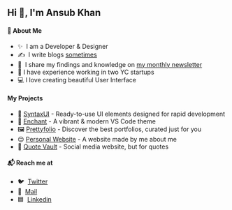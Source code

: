 ## Hi 👋, I'm Ansub Khan

#### 👾 About Me
- ✨ &nbsp;I am a Developer & Designer
- ✍️ &nbsp;I write blogs [sometimes](https://ansubkhan.com/blogs)
- 📝 &nbsp;I share my findings and knowledge on [my monthly newsletter](https://ansubkhan.com/newsletter)
- 🤡 I have experience working in two YC startups
- 💻 I love creating beautiful User Interface

#### My Projects
- 🎨 [SyntaxUI](https://syntaxui.com/) - Ready-to-use UI elements designed for rapid development
- 🎨 [Enchant](https://enchant.ansubkhan.com/) - A vibrant & modern VS Code theme
- 🖼 [Prettyfolio](https://prettyfolio.com/) - Discover the best portfolios, curated just for you
- 😌 [Personal Website](http://ansubkhan.com/) - A website made by me about me
- 💭 [Quote Vault](https://quote-vault.vercel.app) - Social media website, but for quotes

#### 📬 Reach me at
- 🐦 &nbsp;[Twitter](https://twitter.com/fedevitaledev/) <br/>
- 📧 &nbsp;[Mail](mailto:khanansub3@gmail.com) <br/>
- 🟦 &nbsp;[Linkedin](https://linkedin.com/in/ansub) <br/>
